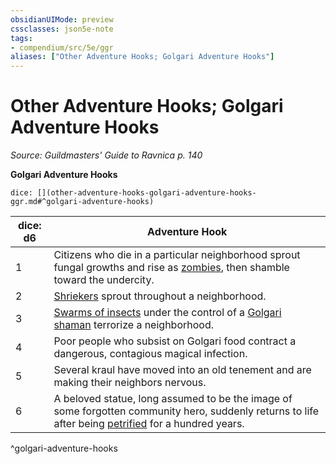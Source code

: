 ```yaml
---
obsidianUIMode: preview
cssclasses: json5e-note
tags:
- compendium/src/5e/ggr
aliases: ["Other Adventure Hooks; Golgari Adventure Hooks"]
---
```

# Other Adventure Hooks; Golgari Adventure Hooks
*Source: Guildmasters' Guide to Ravnica p. 140* 

**Golgari Adventure Hooks**

`dice: [](other-adventure-hooks-golgari-adventure-hooks-ggr.md#^golgari-adventure-hooks)`

| dice: d6 | Adventure Hook |
|----------|----------------|
| 1 | Citizens who die in a particular neighborhood sprout fungal growths and rise as [zombies](Mechanics/bestiary/undead/zombie.md), then shamble toward the undercity. |
| 2 | [Shriekers](Mechanics/bestiary/plant/shrieker.md) sprout throughout a neighborhood. |
| 3 | [Swarms of insects](Mechanics/bestiary/beast/swarm-of-insects.md) under the control of a [Golgari shaman](Mechanics/bestiary/humanoid/golgari-shaman-ggr.md) terrorize a neighborhood. |
| 4 | Poor people who subsist on Golgari food contract a dangerous, contagious magical infection. |
| 5 | Several kraul have moved into an old tenement and are making their neighbors nervous. |
| 6 | A beloved statue, long assumed to be the image of some forgotten community hero, suddenly returns to life after being [petrified](Mechanics/Rules/conditions.md#Petrified) for a hundred years. |
^golgari-adventure-hooks